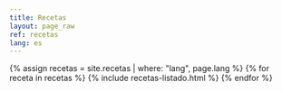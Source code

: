 ```yaml
---
title: Recetas
layout: page_raw
ref: recetas
lang: es
---
```


<div id="posts" class="post-grid col_four_fifth">

  {% assign recetas = site.recetas | where: "lang", page.lang %}
  {% for receta in recetas %}
    {% include recetas-listado.html %}
  {% endfor %}

</div>
